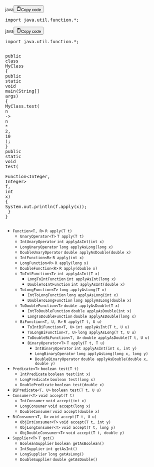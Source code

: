 <div class="code_element"><div class="lang_line"><text>java</text><button class="copy_code_button" onclick="CopyCode(this)"><svg style="width: 1.2em;height: 1.2em;" aria-hidden="true" xmlns="http://www.w3.org/2000/svg" fill="none" viewBox="0 0 24 24"><path stroke="currentColor" stroke-linecap="round" stroke-linejoin="round" stroke-width="2" d="M15 4h3a1 1 0 0 1 1 1v15a1 1 0 0 1-1 1H6a1 1 0 0 1-1-1V5a1 1 0 0 1 1-1h3m0 3h6m-5-4v4h4V3h-4Z"/></svg><text>Copy code</text></button></div><div class="code language-java"><div class="highlight"><pre><span></span><span class="kn">import</span><span class="w"> </span><span class="nn">java.util.function.*</span><span class="p">;</span>
</pre></div></div></div>

<div class="code_element"><div class="lang_line"><text>java</text><button class="copy_code_button" onclick="CopyCode(this)"><svg style="width: 1.2em;height: 1.2em;" aria-hidden="true" xmlns="http://www.w3.org/2000/svg" fill="none" viewBox="0 0 24 24"><path stroke="currentColor" stroke-linecap="round" stroke-linejoin="round" stroke-width="2" d="M15 4h3a1 1 0 0 1 1 1v15a1 1 0 0 1-1 1H6a1 1 0 0 1-1-1V5a1 1 0 0 1 1-1h3m0 3h6m-5-4v4h4V3h-4Z"/></svg><text>Copy code</text></button></div><div class="code language-java"><div class="highlight"><pre><span></span><span class="kn">import</span><span class="w"> </span><span class="nn">java.util.function.*</span><span class="p">;</span>

<span class="kd">public</span><span class="w"> </span><span class="kd">class</span> <span class="nc">MyClass</span><span class="w"> </span><span class="p">{</span>
<span class="w">    </span><span class="kd">public</span><span class="w"> </span><span class="kd">static</span><span class="w"> </span><span class="kt">void</span><span class="w"> </span><span class="nf">main</span><span class="p">(</span><span class="n">String</span><span class="o">[]</span><span class="w"> </span><span class="n">args</span><span class="p">)</span><span class="w"> </span><span class="p">{</span>
<span class="w">        </span><span class="n">MyClass</span><span class="p">.</span><span class="na">test</span><span class="p">(</span><span class="w"> </span><span class="n">n</span><span class="w"> </span><span class="o">-&gt;</span><span class="w"> </span><span class="n">n</span><span class="w"> </span><span class="o">*</span><span class="w"> </span><span class="mi">2</span><span class="p">,</span><span class="w"> </span><span class="mi">10</span><span class="w"> </span><span class="p">);</span>
<span class="w">    </span><span class="p">}</span>
<span class="w">    </span><span class="kd">public</span><span class="w"> </span><span class="kd">static</span><span class="w"> </span><span class="kt">void</span><span class="w"> </span><span class="nf">test</span><span class="p">(</span>
<span class="w">        </span><span class="n">Function</span><span class="o">&lt;</span><span class="n">Integer</span><span class="p">,</span><span class="w"> </span><span class="n">Integer</span><span class="o">&gt;</span><span class="w"> </span><span class="n">f</span><span class="p">,</span><span class="w"> </span><span class="kt">int</span><span class="w"> </span><span class="n">x</span><span class="p">)</span><span class="w"> </span><span class="p">{</span>
<span class="w">        </span><span class="n">System</span><span class="p">.</span><span class="na">out</span><span class="p">.</span><span class="na">println</span><span class="p">(</span><span class="n">f</span><span class="p">.</span><span class="na">apply</span><span class="p">(</span><span class="n">x</span><span class="p">));</span>
<span class="w">    </span><span class="p">}</span>
<span class="p">}</span>
</pre></div></div></div>

<ul>
<li><code>Function&lt;T, R&gt;</code> <code>R apply(T t)</code><ul>
<li><code>UnaryOperator&lt;T&gt;</code> <code>T apply(T t)</code></li>
<li><code>IntUnaryOperator</code> <code>int applyAsInt(int x)</code></li>
<li><code>LongUnaryOperator</code> <code>long applyAsLong(long x)</code></li>
<li><code>DoubleUnaryOperator</code> <code>double applyAsDouble(double x)</code></li>
<li><code>IntFunction&lt;R&gt;</code> <code>R apply(int x)</code></li>
<li><code>LongFunction&lt;R&gt;</code> <code>R apply(long x)</code></li>
<li><code>DoubleFunction&lt;R&gt;</code> <code>R apply(double x)</code></li>
<li><code>ToIntFunction&lt;T&gt;</code> <code>int applyAsInt(T x)</code><ul>
<li><code>LongToIntFunction</code> <code>int applyAsInt(long x)</code></li>
<li><code>DoubleToIntFunction</code> <code>int applyAsInt(double x)</code></li>
</ul>
</li>
<li><code>ToLongFunction&lt;T&gt;</code> <code>long applyAsLong(T x)</code><ul>
<li><code>IntToLongFunction</code> <code>long applyAsLong(int x)</code></li>
<li><code>DoubleToLongFunction</code> <code>long applyAsLong(double x)</code></li>
</ul>
</li>
<li><code>ToDoubleFunction&lt;T&gt;</code> <code>double applyAsDouble(T x)</code><ul>
<li><code>IntToDoubleFunction</code> <code>double applyAsDouble(int x)</code></li>
<li><code>LongToDoubleFunction</code> <code>double applyAsDouble(long x)</code></li>
</ul>
</li>
<li><code>BiFunction&lt;T, U, R&gt;</code> <code>R apply(T t, U u)</code><ul>
<li><code>ToIntBiFunction&lt;T, U&gt;</code> <code>int applyAsInt(T t, U u)</code></li>
<li><code>ToLongBiFunction&lt;T, U&gt;</code> <code>long applyAsLong(T t, U u)</code></li>
<li><code>ToDoubleBiFunction&lt;T, U&gt;</code> <code>double applyAsDouble(T t, U u)</code></li>
<li><code>BinaryOperator&lt;T&gt;</code> <code>T apply(T t, T u)</code><ul>
<li><code>IntBinaryOperator</code> <code>int applyAsInt(int x, int y)</code></li>
<li><code>LongBinaryOperator</code> <code>long applyAsLong(long x, long y)</code></li>
<li><code>DoubleBinaryOperator</code> <code>double applyAsDouble(double x, double y)</code></li>
</ul>
</li>
</ul>
</li>
</ul>
</li>
<li><code>Predicate&lt;T&gt;</code> <code>boolean test(T t)</code><ul>
<li><code>IntPredicate</code> <code>boolean test(int x)</code></li>
<li><code>LongPredicate</code> <code>boolean test(long x)</code></li>
<li><code>DoublePredicate</code> <code>boolean test(double x)</code></li>
</ul>
</li>
<li><code>BiPredicate&lt;T, U&gt;</code> <code>boolean test(T t, U u)</code></li>
<li><code>Consumer&lt;T&gt;</code> <code>void accept(T t)</code><ul>
<li><code>IntConsumer</code> <code>void accept(int x)</code></li>
<li><code>LongConsumer</code> <code>void accept(long x)</code></li>
<li><code>DoubleConsumer</code> <code>void accept(double x)</code></li>
</ul>
</li>
<li><code>BiConsumer&lt;T, U&gt;</code> <code>void accept(T t, U u)</code><ul>
<li><code>ObjIntConsumer&lt;T&gt;</code> <code>void accept(T t, int y)</code></li>
<li><code>ObjLongConsumer&lt;T&gt;</code> <code>void accept(T t, long y)</code></li>
<li><code>ObjDoubleConsumer&lt;T&gt;</code> <code>void accept(T t, double y)</code></li>
</ul>
</li>
<li><code>Supplier&lt;T&gt;</code> <code>T get()</code><ul>
<li><code>BooleanSupplier</code> <code>boolean getAsBoolean()</code></li>
<li><code>IntSupplier</code> <code>int getAsInt()</code></li>
<li><code>LongSupplier</code> <code>long getAsLong()</code></li>
<li><code>DoubleSupplier</code> <code>double getAsDouble()</code></li>
</ul>
</li>
</ul>